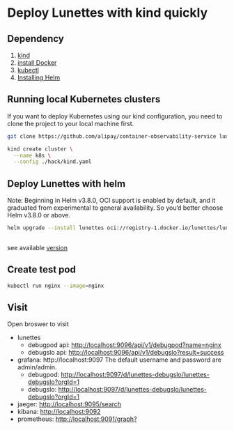 # Deploy Lunettes with kind quickly

## Dependency

1. [kind](https://kind.sigs.k8s.io/)
2. [install Docker](https://docs.docker.com/get-docker/)
3. [kubectl](https://kubernetes.io/docs/tasks/tools/)
4. [Installing Helm](https://helm.sh/docs/intro/install/)

## Running local Kubernetes clusters

If you want to deploy Kubernetes using our kind configuration, you need to clone the project to your local machine first.

```bash
git clone https://github.com/alipay/container-observability-service lunettes && cd lunettes

kind create cluster \
  --name k8s \
  --config ./hack/kind.yaml
```

## Deploy Lunettes with helm

Note: Beginning in Helm v3.8.0, OCI support is enabled by default, and it graduated from experimental to general availability. So you‘d better choose Helm v3.8.0 or above.

```bash
helm upgrade --install lunettes oci://registry-1.docker.io/lunettes/lunettes-chart --version [version]
  
```
see available [version](https://hub.docker.com/r/lunettes/lunettes-chart/tags)

## Create test pod

```bash
kubectl run nginx --image=nginx
```

## Visit

Open broswer to visit
- lunettes
  - debugpod api: [http://localhost:9096/api/v1/debugpod?name=nginx](http://localhost:9096/api/v1/debugpod?name=nginx)
  - debugslo api: [http://localhost:9096/api/v1/debugslo?result=success](http://localhost:9096/api/v1/debugslo?result=success)
- grafana: http://localhost:9097 The default username and password are admin/admin.
  - debugpod: [http://localhost:9097/d/lunettes-debugslo/lunettes-debugslo?orgId=1](http://localhost:9097/d/lunettes-debugslo/lunettes-debugslo?orgId=1)
  - debugslo: [http://localhost:9097/d/lunettes-debugslo/lunettes-debugslo?orgId=1](http://localhost:9097/d/lunettes-debugslo/lunettes-debugslo?orgId=1)
- jaeger: [http://localhost:9095/search](http://localhost:9095/search)
- kibana: [http://localhost:9092](http://localhost:9092)
- prometheus: [http://localhost:9091/graph?](http://localhost:9091/graph?)